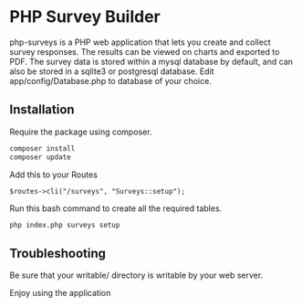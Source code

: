 # PHP Survey Builder

php-surveys is a PHP web application that lets you create and collect survey responses. The results can be viewed on charts and exported to PDF. The survey data is stored within a mysql database by default, and can also be stored in a sqlite3 or postgresql database. Edit app/config/Database.php to database of your choice.

## Installation
Require the package using composer.
```bash
composer install
composer update
```

Add this to your Routes
```
$routes->cli("/surveys", "Surveys::setup");
```

Run this bash command to create all the required tables.
```bash
php index.php surveys setup
```

## Troubleshooting
Be sure that your writable/ directory is writable by your web server.

Enjoy using the application